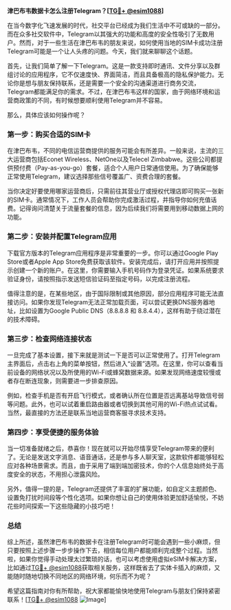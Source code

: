 **津巴布韦数据卡怎么注册Telegram？[[TG💪+ @esim1088](https://t.me/s/esim1088)]**

在当今数字化飞速发展的时代，社交平台已经成为我们生活中不可或缺的一部分。而在众多社交软件中，Telegram以其强大的功能和高度的安全性吸引了无数用户。然而，对于一些生活在津巴布韦的朋友来说，如何使用当地的SIM卡成功注册Telegram可能是一个让人头疼的问题。今天，我们就来聊聊这个话题。

首先，让我们简单了解一下Telegram。这是一款支持即时通讯、文件分享以及群组讨论的应用程序，它不仅速度快、界面简洁，而且具备极高的隐私保护能力。无论你是想与朋友保持联系，还是需要一个安全的沟通渠道进行商务交流，Telegram都能满足你的需求。不过，在津巴布韦这样的国家，由于网络环境和运营商政策的不同，有时候想要顺利使用Telegram并不容易。

那么，具体应该如何操作呢？

### 第一步：购买合适的SIM卡

在津巴布韦，不同的电信运营商提供的服务可能会有所差异。一般来说，主流的三大运营商包括Econet Wireless、NetOne以及Telecel Zimbabwe。这些公司都提供预付费（Pay-as-you-go）套餐，适合个人用户日常通信使用。为了确保能够正常使用Telegram，建议选择那些信号覆盖广、资费合理的套餐。

当你决定好要使用哪家运营商后，只需前往其营业厅或授权代理店即可购买一张新的SIM卡。通常情况下，工作人员会帮助你完成激活过程，并指导你如何充值话费。记得询问清楚关于流量套餐的信息，因为后续我们将需要用到移动数据上网的功能。

### 第二步：安装并配置Telegram应用

下载官方版本的Telegram应用程序是非常重要的一步。你可以通过Google Play Store或者Apple App Store免费获取该软件。安装完成后，请打开应用并按照提示创建一个新的账户。在这里，你需要输入手机号码作为登录凭证。如果系统要求验证身份，请按照指示发送短信验证码至指定号码，以完成注册流程。

值得注意的是，在某些地区，由于国际限制或其他原因，部分应用程序可能无法直接访问。如果你发现Telegram无法正常加载页面，可以尝试更换DNS服务器地址，比如设置为Google Public DNS（8.8.8.8 和 8.8.4.4），这样有助于绕过潜在的技术障碍。

### 第三步：检查网络连接状态

一旦完成了基本设置，接下来就是测试一下是否可以正常使用了。打开Telegram主界面后，点击右上角的菜单按钮，然后进入“设置”选项。在这里，你可以查看当前设备的网络状况以及所使用的Wi-Fi或蜂窝数据来源。如果发现网络速度较慢或者存在断连现象，则需要进一步排查原因。

例如，检查手机是否有开启飞行模式，或者确认所在位置是否远离基站导致信号弱等问题。此外，也可以试着重启路由器或者切换到其他可用的Wi-Fi热点试试看。当然，最直接的方法还是联系当地运营商客服寻求技术支持。

### 第四步：享受便捷的服务体验

当一切准备就绪之后，恭喜你！现在就可以开始尽情享受Telegram带来的便利了。无论是发送文字消息、语音通话，还是参与多人聊天室，这款软件都能够轻松应对各种场景需求。而且，由于采用了端到端加密技术，你的个人信息始终处于高度安全的状态，不用担心泄露风险。

另外，值得一提的是，Telegram还提供了丰富的扩展功能，如自定义主题颜色、设置免打扰时间段等个性化选项。如果你想让自己的使用体验更加舒适愉悦，不妨花些时间探索一下这些隐藏的小技巧吧！

### 总结

综上所述，虽然津巴布韦的数据卡在注册Telegram时可能会遇到一些小麻烦，但只要按照上述步骤一步步操作下去，相信每位用户都能顺利完成整个过程。当然啦，如果你觉得手动处理太过繁琐的话，也可以考虑使用虚拟eSIM卡解决方案，比如通过[TG💪+ @esim1088](https://t.me/s/esim1088)获取相关服务，这样既省去了实体卡插入的麻烦，又能随时随地切换不同地区的网络环境，何乐而不为呢？

希望这篇指南对你有所帮助，祝大家都能愉快地使用Telegram与朋友们保持紧密联系！[[TG💪+ @esim1088](https://t.me/s/esim1088) ![Image](https://i.postimg.cc/4NQfJmqS/Snipaste-2025-05-13-00-14-12.png)]